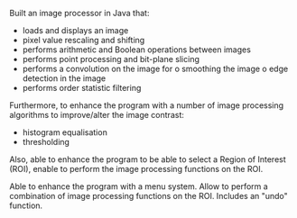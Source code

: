 Built an image processor in Java that:

- loads and displays an image
- pixel value rescaling and shifting 
- performs arithmetic and Boolean operations between images 
- performs point processing and bit-plane slicing 
- performs a convolution on the image for
  o smoothing the image
  o edge detection in the image 
- performs order statistic filtering

Furthermore, to enhance the program with a number of image processing algorithms to improve/alter the
image contrast:

- histogram equalisation 
- thresholding 

Also, able to enhance the program to be able to select a Region of Interest (ROI), enable to perform the image
processing functions on the ROI. 

Able to enhance the program with a menu system. Allow to perform a combination of image
processing functions on the ROI. Includes an "undo" function. 
